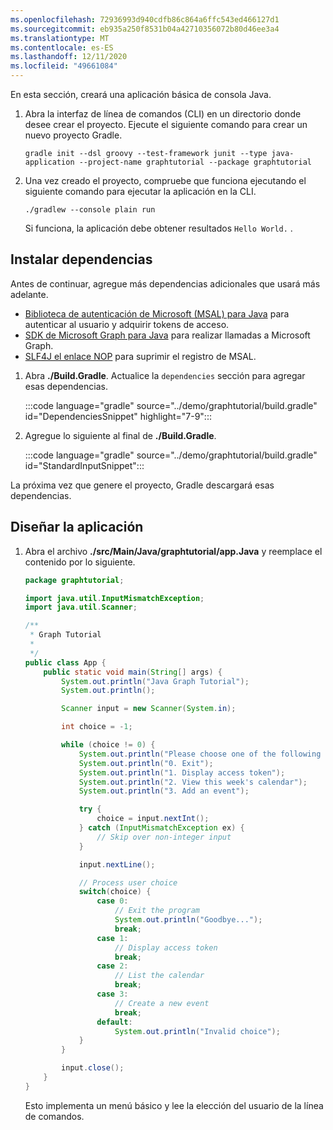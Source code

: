 ```yaml
---
ms.openlocfilehash: 72936993d940cdfb86c864a6ffc543ed466127d1
ms.sourcegitcommit: eb935a250f8531b04a42710356072b80d46ee3a4
ms.translationtype: MT
ms.contentlocale: es-ES
ms.lasthandoff: 12/11/2020
ms.locfileid: "49661084"
---
```

<!-- markdownlint-disable MD002 MD041 -->

En esta sección, creará una aplicación básica de consola Java.

1. Abra la interfaz de línea de comandos (CLI) en un directorio donde desee crear el proyecto. Ejecute el siguiente comando para crear un nuevo proyecto Gradle.

    ```Shell
    gradle init --dsl groovy --test-framework junit --type java-application --project-name graphtutorial --package graphtutorial
    ```

1. Una vez creado el proyecto, compruebe que funciona ejecutando el siguiente comando para ejecutar la aplicación en la CLI.

    ```Shell
    ./gradlew --console plain run
    ```

    Si funciona, la aplicación debe obtener resultados `Hello World.` .

## <a name="install-dependencies"></a>Instalar dependencias

Antes de continuar, agregue más dependencias adicionales que usará más adelante.

- [Biblioteca de autenticación de Microsoft (MSAL) para Java](https://github.com/AzureAD/microsoft-authentication-library-for-java) para autenticar al usuario y adquirir tokens de acceso.
- [SDK de Microsoft Graph para Java](https://github.com/microsoftgraph/msgraph-sdk-java) para realizar llamadas a Microsoft Graph.
- [SLF4J el enlace NOP](https://mvnrepository.com/artifact/org.slf4j/slf4j-nop) para suprimir el registro de MSAL.

1. Abra **./Build.Gradle**. Actualice la `dependencies` sección para agregar esas dependencias.

    :::code language="gradle" source="../demo/graphtutorial/build.gradle" id="DependenciesSnippet" highlight="7-9":::

1. Agregue lo siguiente al final de **./Build.Gradle**.

    :::code language="gradle" source="../demo/graphtutorial/build.gradle" id="StandardInputSnippet":::

La próxima vez que genere el proyecto, Gradle descargará esas dependencias.

## <a name="design-the-app"></a>Diseñar la aplicación

1. Abra el archivo **./src/Main/Java/graphtutorial/app.Java** y reemplace el contenido por lo siguiente.

    ```java
    package graphtutorial;

    import java.util.InputMismatchException;
    import java.util.Scanner;

    /**
     * Graph Tutorial
     *
     */
    public class App {
        public static void main(String[] args) {
            System.out.println("Java Graph Tutorial");
            System.out.println();

            Scanner input = new Scanner(System.in);

            int choice = -1;

            while (choice != 0) {
                System.out.println("Please choose one of the following options:");
                System.out.println("0. Exit");
                System.out.println("1. Display access token");
                System.out.println("2. View this week's calendar");
                System.out.println("3. Add an event");

                try {
                    choice = input.nextInt();
                } catch (InputMismatchException ex) {
                    // Skip over non-integer input
                }

                input.nextLine();

                // Process user choice
                switch(choice) {
                    case 0:
                        // Exit the program
                        System.out.println("Goodbye...");
                        break;
                    case 1:
                        // Display access token
                        break;
                    case 2:
                        // List the calendar
                        break;
                    case 3:
                        // Create a new event
                        break;
                    default:
                        System.out.println("Invalid choice");
                }
            }

            input.close();
        }
    }
    ```

    Esto implementa un menú básico y lee la elección del usuario de la línea de comandos.
